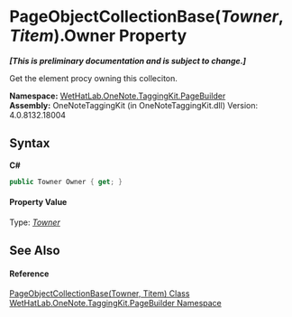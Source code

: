 # PageObjectCollectionBase(*Towner*, *Titem*).Owner Property 
 _**\[This is preliminary documentation and is subject to change.\]**_

Get the element procy owning this colleciton.

**Namespace:**&nbsp;<a href="56352230-71f2-f4b7-63a8-983965663af5">WetHatLab.OneNote.TaggingKit.PageBuilder</a><br />**Assembly:**&nbsp;OneNoteTaggingKit (in OneNoteTaggingKit.dll) Version: 4.0.8132.18004

## Syntax

**C#**<br />
``` C#
public Towner Owner { get; }
```


#### Property Value
Type: <a href="c5ad82e0-0fdd-bbe5-7422-61f37e0f78d2">*Towner*</a>

## See Also


#### Reference
<a href="c5ad82e0-0fdd-bbe5-7422-61f37e0f78d2">PageObjectCollectionBase(Towner, Titem) Class</a><br /><a href="56352230-71f2-f4b7-63a8-983965663af5">WetHatLab.OneNote.TaggingKit.PageBuilder Namespace</a><br />